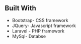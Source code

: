 
## Built With

* Bootstrap- CSS framework
* JQuery- Javascript framework
* Laravel - PHP framework
* MySql- Databse
